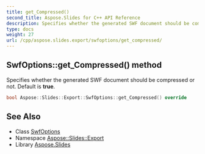 ```yaml
---
title: get_Compressed()
second_title: Aspose.Slides for C++ API Reference
description: Specifies whether the generated SWF document should be compressed or not. Default is true.
type: docs
weight: 27
url: /cpp/aspose.slides.export/swfoptions/get_compressed/
---
```

## SwfOptions::get_Compressed() method


Specifies whether the generated SWF document should be compressed or not. Default is **true**.

```cpp
bool Aspose::Slides::Export::SwfOptions::get_Compressed() override
```

## See Also

* Class [SwfOptions](./)
* Namespace [Aspose::Slides::Export](../)
* Library [Aspose.Slides](../../)